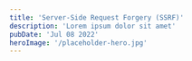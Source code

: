 ```yaml
---
title: 'Server-Side Request Forgery (SSRF)'
description: 'Lorem ipsum dolor sit amet'
pubDate: 'Jul 08 2022'
heroImage: '/placeholder-hero.jpg'
---
```


